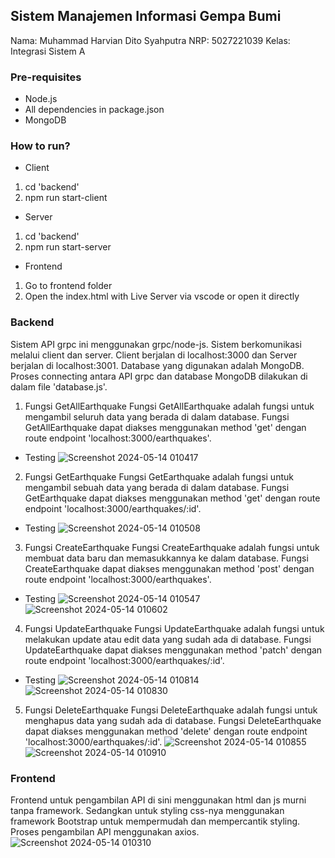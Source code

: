 ## Sistem Manajemen Informasi Gempa Bumi

Nama: Muhammad Harvian Dito Syahputra
NRP: 5027221039
Kelas: Integrasi Sistem A

### Pre-requisites
- Node.js
- All dependencies in package.json
- MongoDB

### How to run?
- Client
1. cd 'backend'
2. npm run start-client

- Server
1. cd 'backend'
2. npm run start-server

- Frontend
1. Go to frontend folder
2. Open the index.html with Live Server via vscode or open it directly

### Backend
Sistem API grpc ini menggunakan grpc/node-js. Sistem berkomunikasi melalui client dan server. Client berjalan di localhost:3000 dan Server berjalan di localhost:3001. Database yang digunakan adalah MongoDB. Proses connecting antara API grpc dan database MongoDB dilakukan di dalam file 'database.js'.

1. Fungsi GetAllEarthquake
  Fungsi GetAllEarthquake adalah fungsi untuk mengambil seluruh data yang berada di dalam database. Fungsi GetAllEarthquake dapat diakses menggunakan method 'get' dengan route endpoint 'localhost:3000/earthquakes'.
- Testing
![Screenshot 2024-05-14 010417](https://github.com/harvdt/UTS_5027221039_Muhammad-Harvian-Dito-Syahputra/assets/115382618/f7fe77a1-f5f4-4517-8326-1864028d22e2)

2. Fungsi GetEarthquake
   Fungsi GetEarthquake adalah fungsi untuk mengambil sebuah data yang berada di dalam database. Fungsi GetEarthquake dapat diakses menggunakan method 'get' dengan route endpoint 'localhost:3000/earthquakes/:id'.
- Testing
![Screenshot 2024-05-14 010508](https://github.com/harvdt/UTS_5027221039_Muhammad-Harvian-Dito-Syahputra/assets/115382618/8197be62-37a4-4ded-96c8-269c40bceea5)

3. Fungsi CreateEarthquake
   Fungsi CreateEarthquake adalah fungsi untuk membuat data baru dan memasukkannya ke dalam database. Fungsi CreateEarthquake dapat diakses menggunakan method 'post' dengan route endpoint 'localhost:3000/earthquakes'.
- Testing
![Screenshot 2024-05-14 010547](https://github.com/harvdt/UTS_5027221039_Muhammad-Harvian-Dito-Syahputra/assets/115382618/61ef751c-0f7a-41a1-ab51-006dee9bf96e)
![Screenshot 2024-05-14 010602](https://github.com/harvdt/UTS_5027221039_Muhammad-Harvian-Dito-Syahputra/assets/115382618/14728b7d-34f8-4e1d-98b4-9ad46ea0f8bf)

4. Fungsi UpdateEarthquake
   Fungsi UpdateEarthquake adalah fungsi untuk melakukan update atau edit data yang sudah ada di database. Fungsi UpdateEarthquake dapat diakses menggunakan method 'patch' dengan route endpoint 'localhost:3000/earthquakes/:id'.
- Testing
![Screenshot 2024-05-14 010814](https://github.com/harvdt/UTS_5027221039_Muhammad-Harvian-Dito-Syahputra/assets/115382618/7845c19f-1aac-4967-96f9-30fde8ff01d2)
![Screenshot 2024-05-14 010830](https://github.com/harvdt/UTS_5027221039_Muhammad-Harvian-Dito-Syahputra/assets/115382618/1050c664-3f1a-4430-85b4-f38b4bf4e977)

5. Fungsi DeleteEarthquake
   Fungsi DeleteEarthquake adalah fungsi untuk menghapus data yang sudah ada di database. Fungsi DeleteEarthquake dapat diakses menggunakan method 'delete' dengan route endpoint 'localhost:3000/earthquakes/:id'.
![Screenshot 2024-05-14 010855](https://github.com/harvdt/UTS_5027221039_Muhammad-Harvian-Dito-Syahputra/assets/115382618/0cf8e203-6baf-4ad0-a13b-20316a8603b9)
![Screenshot 2024-05-14 010910](https://github.com/harvdt/UTS_5027221039_Muhammad-Harvian-Dito-Syahputra/assets/115382618/fc43a7db-658a-4dd3-b4b0-fda5859e5077)

### Frontend
Frontend untuk pengambilan API di sini menggunakan html dan js murni tanpa framework. Sedangkan untuk styling css-nya menggunakan framework Bootstrap untuk mempermudah dan mempercantik styling. Proses pengambilan API menggunakan axios.
![Screenshot 2024-05-14 010310](https://github.com/harvdt/UTS_5027221039_Muhammad-Harvian-Dito-Syahputra/assets/115382618/5db3229b-70a7-4a3d-88d8-11c319c91628)
